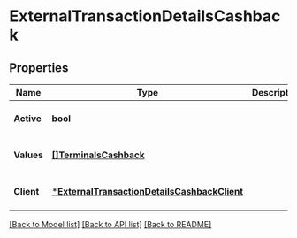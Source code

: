 # ExternalTransactionDetailsCashback

## Properties
Name | Type | Description | Notes
------------ | ------------- | ------------- | -------------
**Active** | **bool** |  | [optional] [default to false]
**Values** | [**[]TerminalsCashback**](terminals_cashback.md) |  | [optional] [default to null]
**Client** | [***ExternalTransactionDetailsCashbackClient**](ExternalTransactionDetails_cashback_client.md) |  | [optional] [default to null]

[[Back to Model list]](../README.md#documentation-for-models) [[Back to API list]](../README.md#documentation-for-api-endpoints) [[Back to README]](../README.md)

